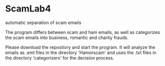 # ScamLab4
automatic separation of scam emails


The program differs between scam and ham emails, as well as categorizes the scam emails into business, romantic and charity frauds. 

Please download the repository and start the program. It will analyze the emails as .eml files in the directory 'Hamorscam' and uses the .txt files in the directory 'categorizers' for the decision process.
